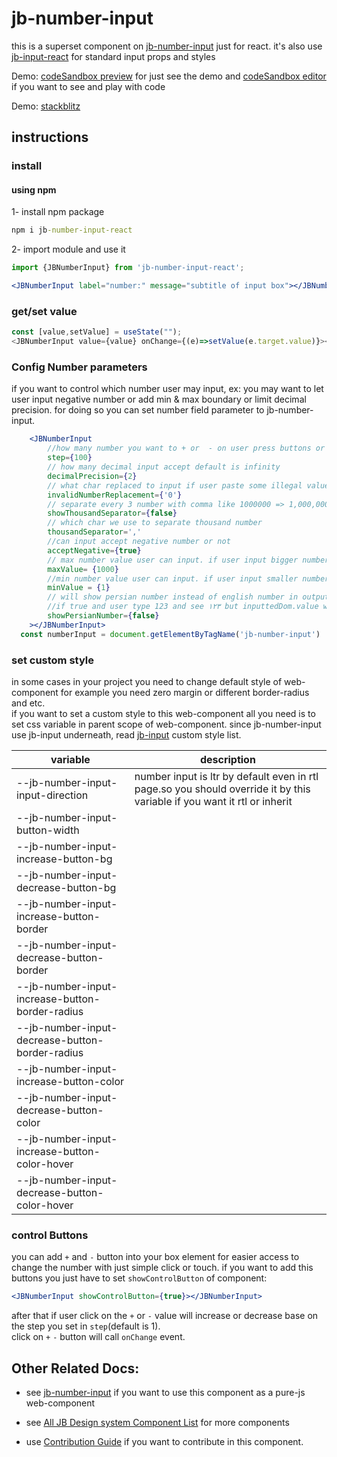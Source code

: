 # jb-number-input

this is a superset component on [jb-number-input](https://github.com/javadbat/jb-number-input) just for react.
it's also use [jb-input-react](https://github.com/javadbat/jb-input-react) for standard input props and styles    

Demo: [codeSandbox preview](https://3f63dj.csb.app/samples/jb-number-input) for just see the demo and [codeSandbox editor](https://codesandbox.io/p/sandbox/jb-design-system-3f63dj?file=%2Fsrc%2Fsamples%2FJBNumberInput.tsx) if you want to see and play with code    

Demo: [stackblitz](https://stackblitz.com/edit/jb-number-input-react?file=src%2FApp.tsx)    

## instructions

### install

#### using npm

1- install npm package
```cmd
npm i jb-number-input-react
```

2- import module and use it

```jsx
import {JBNumberInput} from 'jb-number-input-react';

<JBNumberInput label="number:" message="subtitle of input box"></JBNumberInput>

```
### get/set value

```js
const [value,setValue] = useState("");
<JBNumberInput value={value} onChange={(e)=>setValue(e.target.value)}></JBNumberInput>
```
### Config Number parameters

if you want to control which number user may input, ex: you may want to let user input negative number or add min & max boundary or limit decimal precision. for doing so you can set number field parameter to jb-number-input.    

```jsx
    <JBNumberInput
        //how many number you want to + or  - on user press buttons or use arrow keys default is 1
        step={100}
        // how many decimal input accept default is infinity
        decimalPrecision={2}
        // what char replaced to input if user paste some illegal value default is '' (empty string)
        invalidNumberReplacement={'0'}
        // separate every 3 number with comma like 1000000 => 1,000,000
        showThousandSeparator={false}
        // which char we use to separate thousand number
        thousandSeparator=','
        //can input accept negative number or not
        acceptNegative={true}
        // max number value user can input. if user input bigger number it will be set to max
        maxValue= {1000}
        //min number value user can input. if user input smaller number it will be set to this value.
        minValue = {1}
        // will show persian number instead of english number in output but original input value remain in english char
        //if true and user type 123 and see ۱۲۳ but inputtedDom.value will be 123
        showPersianNumber={false}
    ></JBNumberInput>
  const numberInput = document.getElementByTagName('jb-number-input')

```

### set custom style

in some cases in your project you need to change default style of web-component for example you need zero margin or different border-radius and etc.    
if you want to set a custom style to this web-component all you need is to set css variable in parent scope of web-component.
since jb-number-input use jb-input underneath, read [jb-input](https://github.com/javadbat/jb-input) custom style list.

| variable                                       | description |
|------------------------------------------------|-------------|
| --jb-number-input-input-direction              | number input is ltr by default even in rtl page.so you should override it by this variable if you want it rtl or inherit |
| --jb-number-input-button-width                 | |
| --jb-number-input-increase-button-bg           | |
| --jb-number-input-decrease-button-bg           | |
| --jb-number-input-increase-button-border       | |
| --jb-number-input-decrease-button-border       | |
| --jb-number-input-increase-button-border-radius| |
| --jb-number-input-decrease-button-border-radius| |
| --jb-number-input-increase-button-color        | |
| --jb-number-input-decrease-button-color        | |
| --jb-number-input-increase-button-color-hover  | |
| --jb-number-input-decrease-button-color-hover  | |

### control Buttons
you can add `+` and `-` button into your box element for easier access to change the number with just simple click or touch.
if you want to add this buttons you just have to set `showControlButton` of component:

```jsx
<JBNumberInput showControlButton={true}></JBNumberInput>
```
after that if user click on the `+` or `-` value will increase or decrease base on the step you set in `step`(default is 1).    
click on `+` `-` button will call `onChange` event.

## Other Related Docs:

- see [jb-number-input](https://github.com/javadbat/jb-number-input) if you want to use this component as a pure-js web-component

- see [All JB Design system Component List](https://github.com/javadbat/design-system/blob/master/docs/component-list.md) for more components

- use [Contribution Guide](https://github.com/javadbat/design-system/blob/master/docs/contribution-guide.md) if you want to contribute in this component.